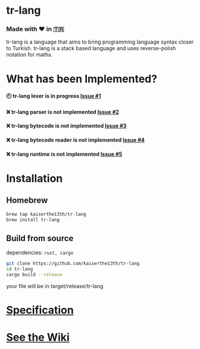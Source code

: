 # tr-lang

### Made with ❤️ in 🇹🇷

tr-lang is a language that aims to bring programming language syntax closer to Turkish.
tr-lang is a stack based language and uses reverse-polish notation for maths.

# What has been Implemented?

#### 🕘 tr-lang lexer is in progress [Issue #1](https://github.com/kaiserthe13th/tr-lang/issues/1#issue-1027652152)<br>
#### ❌ tr-lang parser is not implemented [Issue #2](https://github.com/kaiserthe13th/tr-lang/issues/2#issue-1027660436)<br>
#### ❌ tr-lang bytecode is not implemented [Issue #3](https://github.com/kaiserthe13th/tr-lang/issues/3#issue-1027661753)<br>
#### ❌ tr-lang bytecode reader is not implemented [Issue #4](https://github.com/kaiserthe13th/tr-lang/issues/4#issue-1027663331)<br>
#### ❌ tr-lang runtime is not implemented [Issue #5](https://github.com/kaiserthe13th/tr-lang/issues/5#issue-1027665033)<br>

# Installation

## Homebrew
```sh
brew tap kaiserthe13th/tr-lang
brew install tr-lang
```

## Build from source
dependencies: `rust, cargo`

```sh
git clone https://github.com/kaiserthe13th/tr-lang
cd tr-lang
cargo build --release
```
your file will be in target/release/tr-lang

# [Specification](https://github.com/kaiserthe13th/tr-lang/wiki/Specification-EN)
# [See the Wiki](https://github.com/kaiserthe13th/tr-lang/wiki)
